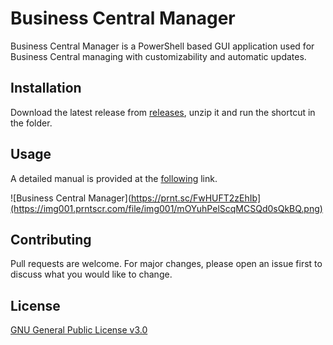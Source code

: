 # Business Central Manager

Business Central Manager is a PowerShell based GUI application used for Business Central managing with customizability and automatic updates. 

## Installation

Download the latest release from [releases](https://github.com/Uki99/Business-Central-Manager/releases/latest), unzip it and run the shortcut in the folder.

## Usage

A detailed manual is provided at the [following]() link.

![Business Central Manager](https://prnt.sc/FwHUFT2zEhIb](https://img001.prntscr.com/file/img001/mOYuhPelScqMCSQd0sQkBQ.png)

## Contributing

Pull requests are welcome. For major changes, please open an issue first
to discuss what you would like to change.

## License

[GNU General Public License v3.0](LICENSE)
